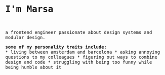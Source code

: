 <div>
  <samp>
  <h1>I'm Marsa</h1>
  <br>
  <p>
    a frontend engineer passionate about design systems and modular design.
  <br>
 
  </p>
  <b>some of my personality traits include:</b>
  <br>
 * living between amsterdam and barcelona
  * asking annoying questions to my colleagues
  * figuring out ways to combine design and code
  *  struggling with being too funny while being humble about it
  </samp>
</div>

<!--
**mglavall/mglavall** is a ✨ _special_ ✨ repository because its `README.md` (this file) appears on your GitHub profile.

Here are some ideas to get you started:

- 🔭 I’m currently working on ...
- 🌱 I’m currently learning ...
- 👯 I’m looking to collaborate on ...
- 🤔 I’m looking for help with ...
- 💬 Ask me about ...
- 📫 How to reach me: ...
- 😄 Pronouns: ...
- ⚡ Fun fact: ...
-->
